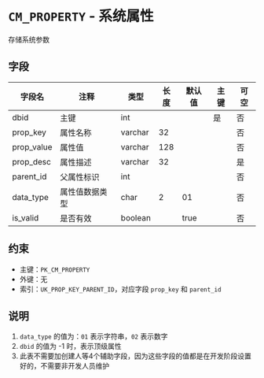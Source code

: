# `CM_PROPERTY` - 系统属性

存储系统参数

## 字段

| 字段名     | 注释           | 类型    | 长度 | 默认值 | 主键 | 可空 |
| ---------- | -------------- | ------- | ---- | ------ | ---- | ---- |
| dbid       | 主键           | int     |      |        | 是   | 否   |
| prop_key   | 属性名称       | varchar | 32   |        |      | 否   |
| prop_value | 属性值         | varchar | 128  |        |      | 否   |
| prop_desc  | 属性描述       | varchar | 32   |        |      | 是   |
| parent_id  | 父属性标识     | int     |      |        |      | 否   |
| data_type  | 属性值数据类型 | char    | 2    | 01     |      | 否   |
| is_valid   | 是否有效       | boolean |      | true   |      | 否   |

## 约束

* 主键：`PK_CM_PROPERTY`
* 外键：无
* 索引：`UK_PROP_KEY_PARENT_ID`，对应字段 `prop_key` 和 `parent_id`

## 说明

1. `data_type` 的值为：`01` 表示字符串，`02` 表示数字
2. `dbid` 的值为 -1 时，表示顶级属性
3. 此表不需要加创建人等4个辅助字段，因为这些字段的值都是在开发阶段设置好的，不需要非开发人员维护
